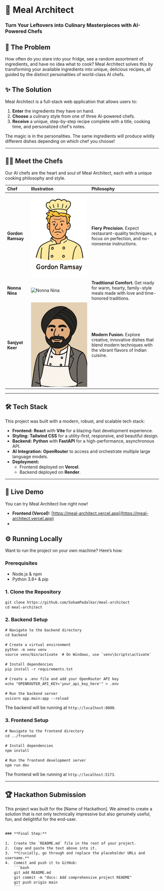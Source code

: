# 🍳 Meal Architect

### Turn Your Leftovers into Culinary Masterpieces with AI-Powered Chefs

 


## 🚀 The Problem

How often do you stare into your fridge, see a random assortment of ingredients, and have no idea what to cook? Meal Architect solves this by transforming your available ingredients into unique, delicious recipes, all guided by the distinct personalities of world-class AI chefs.

## ✨ The Solution

Meal Architect is a full-stack web application that allows users to:
1.  **Enter** the ingredients they have on hand.
2.  **Choose** a culinary style from one of three AI-powered chefs.
3.  **Receive** a unique, step-by-step recipe complete with a title, cooking time, and personalized chef's notes.

The magic is in the personalities. The same ingredients will produce wildly different dishes depending on which chef you choose!

---

## 👨‍🍳 Meet the Chefs

Our AI chefs are the heart and soul of Meal Architect, each with a unique cooking philosophy and style.

| Chef | Illustration | Philosophy |
| :--- | :--- | :--- |
| **Gordon Ramsay** | ![Gordon Ramsay](frontend/public/chef-gordon.png) | **Fiery Precision.** Expect restaurant-quality techniques, a focus on perfection, and no-nonsense instructions. |
| **Nonna Nina** | ![Nonna Nina](frontend/public/chef-nina.png.png) | **Traditional Comfort.** Get ready for warm, hearty, family-style meals made with love and time-honored traditions. |
| **Sanjyot Keer** | ![Sanjyot Keer](frontend/public/chef-sanjyot.png) | **Modern Fusion.** Explore creative, innovative dishes that blend modern techniques with the vibrant flavors of Indian cuisine. |

---

## 🛠️ Tech Stack

This project was built with a modern, robust, and scalable tech stack:

*   **Frontend:** **React** with **Vite** for a blazing-fast development experience.
*   **Styling:** **Tailwind CSS** for a utility-first, responsive, and beautiful design.
*   **Backend:** **Python** with **FastAPI** for a high-performance, asynchronous API.
*   **AI Integration:** **OpenRouter** to access and orchestrate multiple large language models.
*   **Deployment:**
    *   Frontend deployed on **Vercel**.
    *   Backend deployed on **Render**.

---

## 🚀 Live Demo

You can try Meal Architect live right now!

*   **Frontend (Vercel):** [https://meal-architect.vercel.app](https://meal-architect.vercel.app)
*  


## ⚙️ Running Locally

Want to run the project on your own machine? Here’s how:

### Prerequisites
*   Node.js & npm
*   Python 3.8+ & pip

### 1. Clone the Repository
```
git clone https://github.com/SohamPadalkar/meal-architect
cd meal-architect
```

### 2. Backend Setup
```
# Navigate to the backend directory
cd backend

# Create a virtual environment
python -m venv venv
source venv/bin/activate  # On Windows, use `venv\Scripts\activate`

# Install dependencies
pip install -r requirements.txt

# Create a .env file and add your OpenRouter API key
echo "OPENROUTER_API_KEY='your_api_key_here'" > .env

# Run the backend server
uvicorn app.main:app --reload
```
The backend will be running at `http://localhost:8000`.

### 3. Frontend Setup
```
# Navigate to the frontend directory
cd ../frontend

# Install dependencies
npm install

# Run the frontend development server
npm run dev
```
The frontend will be running at `http://localhost:5173`.

---

## 🏆 Hackathon Submission

This project was built for the [Name of Hackathon]. We aimed to create a solution that is not only technically impressive but also genuinely useful, fun, and delightful for the end-user.
```

### **Final Step:**

1.  Create the `README.md` file in the root of your project.
2.  Copy and paste the text above into it.
3.  **Crucially, go through and replace the placeholder URLs and username.**
4.  Commit and push it to GitHub:
    ```bash
    git add README.md
    git commit -m "docs: Add comprehensive project README"
    git push origin main
    ```


